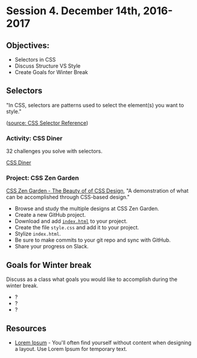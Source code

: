 # Session 4\. December 14th, 2016-2017

## Objectives:

- Selectors in CSS
- Discuss Structure VS Style
- Create Goals for Winter Break

## Selectors

"In CSS, selectors are patterns used to select the element(s) you want to style."

([source: CSS Selector Reference](http://www.w3schools.com/cssref/css_selectors.asp))

### Activity: CSS Diner

32 challenges you solve with selectors.

[CSS Diner](https://flukeout.github.io/)

### Project: CSS Zen Garden

[CSS Zen Garden - The Beauty of of CSS Design](http://www.csszengarden.com/), "A demonstration of what can be accomplished through CSS-based design."

- Browse and study the multiple designs at CSS Zen Garden.
- Create a new GitHub project.
- Download and add  [`index.html`](http://www.csszengarden.com/examples/index) to your project.
- Create the file `style.css` and add it to your project.
- Stylize `index.html`.
- Be sure to make commits to your git repo and sync with GitHub.
- Share your progress on Slack.

## Goals for Winter break

Discuss as a class what goals you would like to accomplish during the winter break.

- ?
- ?
- ?

## Resources

- [Lorem Ipsum](http://www.lipsum.com/) - You'll often find yourself without content when designing a layout. Use Lorem Ipsum for temporary text.
